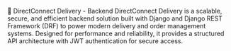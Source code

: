 🚀 DirectConnect Delivery - Backend
DirectConnect Delivery is a scalable, secure, and efficient backend solution built with Django and Django REST Framework (DRF) to power modern delivery and order management systems. Designed for performance and reliability, it provides a structured API architecture with JWT authentication for secure access.
